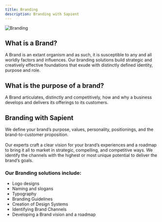 ```yaml
---
title: Branding
description: Branding with Sapient
---
```

![Branding](/development/development-branding.webp)
<!-- <div>
  <img src="https://sbmedia.blob.core.windows.net/images/startup-business-logo-brand-idea-design.jpg" srcset="https://sbmedia.blob.core.windows.net/images/startup-business-logo-brand-idea-design.jpg 2x" alt="Branding"/>
</div> -->

## What is a Brand?

A Brand is an extant organism and as such, it is susceptible to any and all worldly factors and influences. Our branding solutions build strategic and creatively effective foundations that exude with distinctly defined identity, purpose and role.

## What is the purpose of a brand?

A Brand articulates, distinctly and competitively, how and why a business develops and delivers its offerings to its customers.

## Branding with Sapient

We define your brand’s purpose, values, personality, positionings, and the brand-to-customer proposition.
\
\
Our experts craft a clear vision for your brand’s experiences and a roadmap to bring it all to market in strategic, compelling, and competitive ways. We identify the channels with the highest or most unique potential to deliver the brand’s goals.

### Our Branding solutions include:

- Logo designs
- Naming and slogans
- Typography
- Branding Guidelines 
- Creation of Design Systems
- Identifying Brand Channels
- Developing a Brand vision and a roadmap
